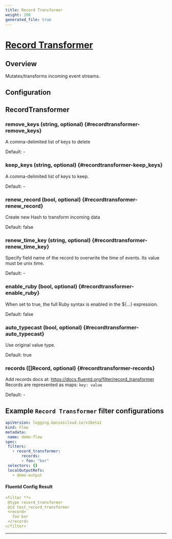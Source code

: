 ```yaml
---
title: Record Transformer
weight: 200
generated_file: true
---
```


# [Record Transformer](https://docs.fluentd.org/filter/record_transformer)
## Overview
 Mutates/transforms incoming event streams.

## Configuration
## RecordTransformer

### remove_keys (string, optional) {#recordtransformer-remove_keys}

A comma-delimited list of keys to delete 

Default: -

### keep_keys (string, optional) {#recordtransformer-keep_keys}

A comma-delimited list of keys to keep. 

Default: -

### renew_record (bool, optional) {#recordtransformer-renew_record}

Create new Hash to transform incoming data  

Default:  false

### renew_time_key (string, optional) {#recordtransformer-renew_time_key}

Specify field name of the record to overwrite the time of events. Its value must be unix time. 

Default: -

### enable_ruby (bool, optional) {#recordtransformer-enable_ruby}

When set to true, the full Ruby syntax is enabled in the ${...} expression.  

Default:  false

### auto_typecast (bool, optional) {#recordtransformer-auto_typecast}

Use original value type.  

Default:  true

### records ([]Record, optional) {#recordtransformer-records}

Add records docs at: https://docs.fluentd.org/filter/record_transformer Records are represented as maps: `key: value` 

Default: -


 ## Example `Record Transformer` filter configurations
 ```yaml
apiVersion: logging.banzaicloud.io/v1beta1
kind: Flow
metadata:
  name: demo-flow
spec:
  filters:
    - record_transformer:
        records:
        - foo: "bar"
  selectors: {}
  localOutputRefs:
    - demo-output
 ```

 #### Fluentd Config Result
 ```yaml
<filter **>
  @type record_transformer
  @id test_record_transformer
  <record>
    foo bar
  </record>
</filter>
 ```

---

